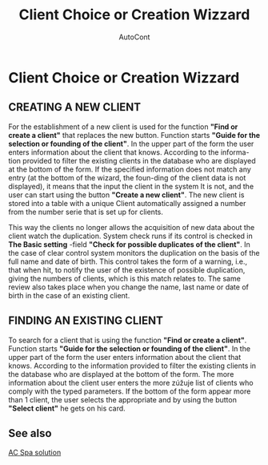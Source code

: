 ﻿---
    title: "Client Choice or Creation Wizzard"
    author: AutoCont
    ms.date: 04/30/2018
    ms.topic: article
    ms.prod: dynamics-nav-2017
    ms.contentlocale: en
    ms.lasthandoff: 04/30/2018
---

# Client Choice or Creation Wizzard

## CREATING A NEW CLIENT
For the establishment of a new client is used for the function **"Find or create a client"** that replaces the new button. Function starts **"Guide for the selection or founding of the client"**. In the upper part of the form the user enters information about the client that knows. According to the informa-tion provided to filter the existing clients in the database who are displayed at the bottom of the form. If the specified information does not match any entry (at the bottom of the wizard, the foun-ding of the client data is not displayed), it means that the input the client in the system It is not, and the user can start using the button **"Create a new client"**.
The new client is stored into a table with a unique Client automatically assigned a number from the number serie that is set up for clients.

This way the clients no longer allows the acquisition of new data about the client watch the duplication. System check runs if its control is checked in **The Basic setting** -field **"Check for possible duplicates of the client"**. In the case of clear control system monitors the duplication on the basis of the full name and date of birth. This control takes the form of a warning, i.e., that when hit, to notify the user of the existence of possible duplication, giving the numbers of clients, which is this match relates to.
The same review also takes place when you change the name, last name or date of birth in the case of an existing client.

## FINDING AN EXISTING CLIENT
To search for a client that is using the function **"Find or create a client"**. Function starts **"Guide for the selection or founding of the client"**. In the upper part of the form the user enters information about the client that knows. According to the information provided to filter the existing clients in the database who are displayed at the bottom of the form. The more information about the client user enters the more zúžuje list of clients who comply with the typed parameters. If the bottom of the form appear more than 1 client, the user selects the appropriate and by using the button **"Select client"** he gets on his card. 



## <a name="see-also"></a>See also
[AC Spa solution](ac-spa-solution.md)